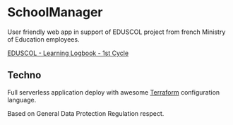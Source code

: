 # SchoolManager

User friendly web app in support of EDUSCOL project from french
Ministry of Education employees.

[EDUSCOL - Learning Logbook - 1st Cycle](https://eduscol.education.fr/107/suivi-et-evaluation-des-apprentissages-des-eleves-l-ecole-maternelle
)
## Techno

Full serverless application deploy with awesome [Terraform](https://www.terraform.io/) configuration language.

Based on General Data Protection Regulation respect.